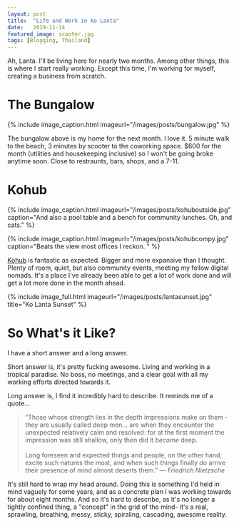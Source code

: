 ```yaml
---
layout: post
title:  "Life and Work in Ko Lanta"
date:   2019-11-14
featured_image: scooter.jpg
tags: [Blogging, Thailand]
---
```



Ah, Lanta. I'll be living here for nearly two months. Among other things, this is where I start really working. Except this time, I'm working for myself, creating a business from scratch. 

<!--more-->

<h1>The Bungalow</h1>

{% include image_caption.html imageurl="/images/posts/bungalow.jpg" %}

The bungalow above is my home for the next month. I love it. 5 minute walk to the beach, 3 minutes by scooter to the coworking space. $600 for the month (utilities and housekeeping inclusive) so I won't be going broke anytime soon. Close to restraunts, bars, shops, and a 7-11.  

<h1>Kohub</h1>

{% include image_caption.html imageurl="/images/posts/kohuboutside.jpg" caption="And also a pool table and a bench for community lunches. Oh, and cats." %}

{% include image_caption.html imageurl="/images/posts/kohubcompy.jpg" caption="Beats the view most offices I reckon. " %}

<a href="http://www.kohub.org/">Kohub</a> is fantastic as expected. Bigger and more expansive than I thought. Plenty of room, quiet, but also community events, meeting my fellow digital nomads. It's a place I've already been able to get a lot of work done and will get a lot more done in the month ahead. 



{% include image_full.html imageurl="/images/posts/lantasunset.jpg" title="Ko Lanta Sunset" %}


<h1>So What's it Like?</h1>

I have a short answer and a long answer.

Short answer is, it's pretty fucking awesome. Living and working in a tropical paradise. No boss, no meetings, and a clear goal with all my working efforts directed towards it. 

Long answer is, I find it incredibly hard to describe. It reminds me of a quote...

>“Those whose strength lies in the depth impressions make on them - they are usually called deep men... are when they encounter the unexpected relatively calm and resolved: for at the first moment the impression was still shallow, only then did it *become* deep. <br><br>Long foreseen and expected things and people, on the other hand, excite such natures the most, and when such things finally do arrive their presence of mind almost deserts them.” <cite>― Friedrich Nietzsche</cite>

 
It's still hard to wrap my head around. Doing this is something I'd held in mind vaguely for some years, and as a concrete plan I was working towards for about eight months. And so it's hard to describe, as it's no longer a tightly confined thing, a "concept" in the grid of the mind- it's a real, sprawling, breathing, messy, sticky, spiraling, cascading, awesome reality. 
 
